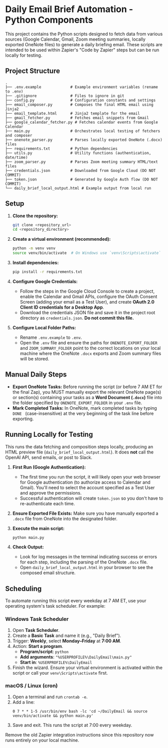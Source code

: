 # Daily Email Brief Automation - Python Components

This project contains the Python scripts designed to fetch data from various sources (Google Calendar, Gmail, Zoom meeting summaries, locally exported OneNote files) to generate a daily briefing email. These scripts are intended to be used within Zapier's "Code by Zapier" steps but can be run locally for testing.

## Project Structure

```
.
├── .env.example             # Example environment variables (rename to .env)
├── .gitignore               # Files to ignore in git
├── config.py                # Configuration constants and settings
├── email_composer.py        # Composes the final HTML email using Jinja2
├── email_template.html      # Jinja2 template for the email
├── gmail_fetcher.py         # Fetches email snippets from Gmail
├── google_calendar_fetcher.py # Fetches calendar events from Google Calendar
├── main.py                  # Orchestrates local testing of fetchers and composer
├── onenote_parser.py        # Parses locally exported OneNote (.docx) files
├── requirements.txt         # Python dependencies
├── utils.py                 # Utility functions (authentication, date/time)
├── zoom_parser.py           # Parses Zoom meeting summary HTML/text files
├── credentials.json         # Downloaded from Google Cloud (DO NOT COMMIT)
├── token.json               # Generated by Google Auth flow (DO NOT COMMIT)
└── daily_brief_local_output.html # Example output from local run
```

## Setup

1.  **Clone the repository:**
    ```bash
    git clone <repository_url>
    cd <repository_directory>
    ```

2.  **Create a virtual environment (recommended):**
    ```bash
    python -m venv venv
    source venv/bin/activate  # On Windows use `venv\Scripts\activate`
    ```

3.  **Install dependencies:**
    ```bash
    pip install -r requirements.txt
    ```

4.  **Configure Google Credentials:**
    *   Follow the steps in the Google Cloud Console to create a project, enable the Calendar and Gmail APIs, configure the OAuth Consent Screen (adding your email as a Test User), and create **OAuth 2.0 Client ID credentials for a Desktop App**.
    *   Download the credentials JSON file and save it in the project root directory as `credentials.json`. **Do not commit this file.**

5.  **Configure Local Folder Paths:**
    *   Rename `.env.example` to `.env`.
    *   Open the `.env` file and ensure the paths for `ONENOTE_EXPORT_FOLDER` and `ZOOM_SUMMARY_FOLDER` point to the correct locations on your local machine where the OneNote `.docx` exports and Zoom summary files will be stored.

## Manual Daily Steps

*   **Export OneNote Tasks:** Before running the script (or before 7 AM ET for the final Zap), you MUST manually export the relevant OneNote page(s) or section(s) containing your tasks as a **Word Document (`.docx`)** file into the folder specified by `ONENOTE_EXPORT_FOLDER` in your `.env` file.
*   **Mark Completed Tasks:** In OneNote, mark completed tasks by typing `DONE ` (case-insensitive) at the very beginning of the task line before exporting.

## Running Locally for Testing

This runs the data fetching and composition steps locally, producing an HTML preview file (`daily_brief_local_output.html`). It does **not** call the OpenAI API, send emails, or post to Slack.

1.  **First Run (Google Authentication):**
    *   The first time you run the script, it will likely open your web browser for Google authentication (to authorize access to Calendar and Gmail). You'll need to select the account specified as a Test User and approve the permissions.
    *   Successful authentication will create `token.json` so you don't have to re-authenticate each time.

2.  **Ensure Exported File Exists:** Make sure you have manually exported a `.docx` file from OneNote into the designated folder.

3.  **Execute the main script:**
    ```bash
    python main.py
    ```

4.  **Check Output:**
    *   Look for log messages in the terminal indicating success or errors for each step, including the parsing of the OneNote `.docx` file.
    *   Open `daily_brief_local_output.html` in your browser to see the composed email structure.

## Scheduling

To automate running this script every weekday at 7 AM ET, use your operating system's task scheduler. For example:

### Windows Task Scheduler
1. Open **Task Scheduler**.
2. Create a **Basic Task** and name it (e.g., "Daily Brief").
3. Trigger: **Weekly**, select **Monday–Friday** at **7:00 AM**.
4. Action: **Start a program**.
   - **Program/script**: `python`
   - **Add arguments**: `"%USERPROFILE%\DailyEmail\main.py"`
   - **Start in**: `%USERPROFILE%\DailyEmail`
5. Finish the wizard. Ensure your virtual environment is activated within the script or call your `venv\Scripts\activate` first.

### macOS / Linux (cron)
1. Open a terminal and run `crontab -e`.
2. Add a line:
   ```cron
   0 7 * * 1-5 /usr/bin/env bash -lc 'cd ~/DailyEmail && source venv/bin/activate && python main.py'
   ```
3. Save and exit. This runs the script at 7:00 every weekday.

Remove the old Zapier integration instructions since this repository now runs entirely on your local machine. 